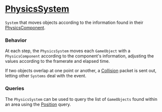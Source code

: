 # [PhysicsSystem](PhysicsSystem.hpp)

`System` that moves objects according to the information found in their [PhysicsComponent](../components/PhysicsComponent.md).

### Behavior

At each step, the `PhysicsSystem` moves each `GameObject` with a `PhysicsComponent` according to the component's information, adjusting the values according to the framerate and elapsed time.

If two objects overlap at one point or another, a [Collision](../packets/Collision.hpp) packet is sent out, letting other `Systems` deal with the event.

### Queries

The `PhysicsSystem` can be used to query the list of `GameObjects` found within an area using the [Position](../packets/Position.hpp) query.
